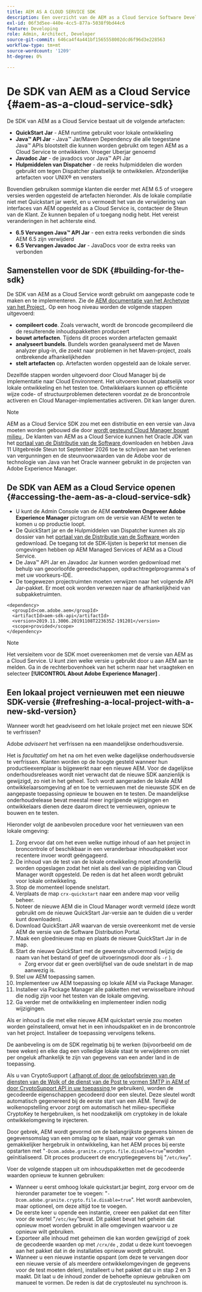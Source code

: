 ```yaml
---
title: AEM AS A CLOUD SERVICE SDK
description: Een overzicht van de AEM as a Cloud Service Software Development Kit
exl-id: 06f3d5ee-440e-4cc5-877a-5038f9bd44c6
feature: Developing
role: Admin, Architect, Developer
source-git-commit: 646ca4f4a441bf1565558002dcd6f96d3e228563
workflow-type: tm+mt
source-wordcount: '1209'
ht-degree: 0%

---
```


# De SDK van AEM as a Cloud Service {#aem-as-a-cloud-service-sdk}

De SDK van AEM as a Cloud Service bestaat uit de volgende artefacten:

* **QuickStart Jar** - AEM runtime gebruikt voor lokale ontwikkeling
* **Java™ API Jar** - Java™ Jar/Maven Dependency die alle toegestane Java™ APIs blootstelt die kunnen worden gebruikt om tegen AEM as a Cloud Service te ontwikkelen. Vroeger Uberjar genoemd
* **Javadoc Jar** - de javadocs voor Java™ API Jar
* **Hulpmiddelen van Dispatcher** - de reeks hulpmiddelen die worden gebruikt om tegen Dispatcher plaatselijk te ontwikkelen. Afzonderlijke artefacten voor UNIX® en vensters

Bovendien gebruiken sommige klanten die eerder met AEM 6.5 of vroegere versies werden opgesteld de artefacten hieronder. Als de lokale compilatie niet met Quickstart jar werkt, en u vermoedt het van de verwijdering van interfaces van AEM opgesteld as a Cloud Service is, contacteer de Steun van de Klant. Ze kunnen bepalen of u toegang nodig hebt. Het vereist veranderingen in het achterste eind.

* **6.5 Vervangen Java™ API Jar** - een extra reeks verbonden die sinds AEM 6.5 zijn verwijderd
* **6.5 Vervangen Javadoc Jar** - JavaDocs voor de extra reeks van verbonden

## Samenstellen voor de SDK {#building-for-the-sdk}

De SDK van AEM as a Cloud Service wordt gebruikt om aangepaste code te maken en te implementeren. Zie de [ AEM documentatie van het Archetype van het Project ](https://experienceleague.adobe.com/docs/experience-manager-core-components/using/developing/archetype/using.html). Op een hoog niveau worden de volgende stappen uitgevoerd:

* **compileert code**. Zoals verwacht, wordt de broncode gecompileerd die de resulterende inhoudspakketten produceert
* **bouwt artefacten**. Tijdens dit proces worden artefacten gemaakt
* **analyseert bundels**. Bundels worden geanalyseerd met de Maven analyzer plug-in, die zoekt naar problemen in het Maven-project, zoals ontbrekende afhankelijkheden
* **stelt artefacten** op. Artefacten worden opgesteld aan de lokale server.

Dezelfde stappen worden uitgevoerd door Cloud Manager bij de implementatie naar Cloud Environment. Het uitvoeren bouwt plaatselijk voor lokale ontwikkeling en het testen toe. Ontwikkelaars kunnen op efficiënte wijze code- of structuurproblemen detecteren voordat ze de broncontrole activeren en Cloud Manager-implementaties activeren. Dit kan langer duren.

>[!NOTE]
>
>AEM as a Cloud Service SDK zou met een distributie en een versie van Java moeten worden gebouwd die door [ wordt gesteund Cloud Manager bouwt milieu ](/help/implementing/cloud-manager/getting-access-to-aem-in-cloud/build-environment-details.md). De klanten van AEM as a Cloud Service kunnen het Oracle JDK van het [ portaal van de Distributie van de Software ](https://experience.adobe.com/#/downloads/content/software-distribution/en/aemcloud.html) downloaden en hebben Java 11 Uitgebreide Steun tot September 2026 toe te schrijven aan het verlenen van vergunningen en de steunvoorwaarden van de Adobe voor de technologie van Java van het Oracle wanneer gebruikt in de projecten van Adobe Experience Manager.

## De SDK van AEM as a Cloud Service openen {#accessing-the-aem-as-a-cloud-service-sdk}

* U kunt de Admin Console van de AEM **controleren Ongeveer Adobe Experience Manager** pictogram om de versie van AEM te weten te komen u op productie loopt.
* De QuickStart jar en de Hulpmiddelen van Dispatcher kunnen als zip dossier van het [ portaal van de Distributie van de Software ](https://experience.adobe.com/#/downloads/content/software-distribution/en/aemcloud.html) worden gedownload. De toegang tot de SDK-lijsten is beperkt tot mensen die omgevingen hebben op AEM Managed Services of AEM as a Cloud Service.
* De Java™ API Jar en Javadoc Jar kunnen worden gedownload met behulp van geoorloofde gereedschappen, opdrachtregelprogramma&#39;s of met uw voorkeurs-IDE.
* De toegewezen projectruimten moeten verwijzen naar het volgende API Jar-pakket. Er moet ook worden verwezen naar de afhankelijkheid van subpakketruimten.

```
<dependency>
  <groupId>com.adobe.aem</groupId>
  <artifactId>aem-sdk-api</artifactId>
  <version>2019.11.3006.20191108T223635Z-191201</version>
  <scope>provided</scope>
</dependency>
```

>[!NOTE]
>
>Het versieitem voor de SDK moet overeenkomen met de versie van AEM as a Cloud Service. U kunt zien welke versie u gebruikt door u aan AEM aan te melden. Ga in de rechterbovenhoek van het scherm naar het vraagteken en selecteer **[!UICONTROL About Adobe Experience Manager]** .


## Een lokaal project vernieuwen met een nieuwe SDK-versie {#refreshing-a-local-project-with-a-new-skd-version}

Wanneer wordt het geadviseerd om het lokale project met een nieuwe SDK te verfrissen?

Adobe *adviseert* het verfrissen na een maandelijkse onderhoudsversie.

Het is *facultatief* om het na om het even welke dagelijkse onderhoudsversie te verfrissen. Klanten worden op de hoogte gesteld wanneer hun productieexemplaar is bijgewerkt naar een nieuwe AEM. Voor de dagelijkse onderhoudsreleases wordt niet verwacht dat de nieuwe SDK aanzienlijk is gewijzigd, zo niet in het geheel. Toch wordt aangeraden de lokale AEM ontwikkelaarsomgeving af en toe te vernieuwen met de nieuwste SDK en de aangepaste toepassing opnieuw te bouwen en te testen. De maandelijkse onderhoudrelease bevat meestal meer ingrijpende wijzigingen en ontwikkelaars dienen deze daarom direct te vernieuwen, opnieuw te bouwen en te testen.

Hieronder volgt de aanbevolen procedure voor het vernieuwen van een lokale omgeving:

1. Zorg ervoor dat om het even welke nuttige inhoud of aan het project in broncontrole of beschikbaar in een veranderbaar inhoudspakket voor recentere invoer wordt geëngageerd.
1. De inhoud van de test van de lokale ontwikkeling moet afzonderlijk worden opgeslagen zodat het niet als deel van de pijpleiding van Cloud Manager wordt opgesteld. De reden is dat het alleen wordt gebruikt voor lokale ontwikkeling.
1. Stop de momenteel lopende snelstart.
1. Verplaats de map `crx-quickstart` naar een andere map voor veilig beheer.
1. Noteer de nieuwe AEM die in Cloud Manager wordt vermeld (deze wordt gebruikt om de nieuwe QuickStart Jar-versie aan te duiden die u verder kunt downloaden).
1. Download QuickStart JAR waarvan de versie overeenkomt met de versie AEM de versie van de Software Distribution Portal.
1. Maak een gloednieuwe map en plaats de nieuwe QuickStart Jar in de map.
1. Start de nieuwe QuickStart met de gewenste uitvoermodi (wijzig de naam van het bestand of geef de uitvoeringsmodi door als `-r` ).
   * Zorg ervoor dat er geen overblijfsel van de oude snelstart in de map aanwezig is.
1. Stel uw AEM toepassing samen.
1. Implementeer uw AEM toepassing op lokale AEM via Package Manager.
1. Installeer via Package Manager alle pakketten met verwisselbare inhoud die nodig zijn voor het testen van de lokale omgeving.
1. Ga verder met de ontwikkeling en implementeer indien nodig wijzigingen.

Als er inhoud is die met elke nieuwe AEM quickstart versie zou moeten worden geïnstalleerd, omvat het in een inhoudspakket en in de broncontrole van het project. Installeer de toepassing vervolgens telkens.

De aanbeveling is om de SDK regelmatig bij te werken (bijvoorbeeld om de twee weken) en elke dag een volledige lokale staat te verwijderen om niet per ongeluk afhankelijk te zijn van gegevens van een ander land in de toepassing.

Als u van CryptoSupport ([ afhangt of door de geloofsbrieven van de diensten van de Wolk of de dienst van de Post te vormen SMTP in AEM of door CryptoSupport API in uw toepassing ](https://developer.adobe.com/experience-manager/reference-materials/cloud-service/javadoc/com/adobe/granite/crypto/CryptoSupport.html) te gebruiken), worden de gecodeerde eigenschappen gecodeerd door een sleutel. Deze sleutel wordt automatisch gegenereerd bij de eerste start van een AEM. Terwijl de wolkenopstelling ervoor zorgt om automatisch het milieu-specifieke CryptoKey te hergebruiken, is het noodzakelijk om cryptokey in de lokale ontwikkelomgeving te injecteren.

Door gebrek, AEM wordt gevormd om de belangrijkste gegevens binnen de gegevensomslag van een omslag op te slaan, maar voor gemak van gemakkelijker hergebruik in ontwikkeling, kan het AEM proces bij eerste opstarten met &quot;`-Dcom.adobe.granite.crypto.file.disable=true`&quot;worden geïnitialiseerd. Dit proces produceert de encryptiegegevens bij &quot;`/etc/key`&quot;.

Voer de volgende stappen uit om inhoudspakketten met de gecodeerde waarden opnieuw te kunnen gebruiken:

* Wanneer u eerst omhoog lokale quickstart.jar begint, zorg ervoor om de hieronder parameter toe te voegen: &quot;`-Dcom.adobe.granite.crypto.file.disable=true`&quot;. Het wordt aanbevolen, maar optioneel, om deze altijd toe te voegen.
* De eerste keer u opende een instantie, creeer een pakket dat een filter voor de wortel &quot;`/etc/key`&quot;bevat. Dit pakket bevat het geheim dat opnieuw moet worden gebruikt in alle omgevingen waarvoor u ze opnieuw wilt gebruiken.
* Exporteer alle inhoud met geheimen die kan worden gewijzigd of zoek de gecodeerde waarden op met `/crx/de` , zodat u deze kunt toevoegen aan het pakket dat in de installaties opnieuw wordt gebruikt.
* Wanneer u een nieuwe instantie opspant (om deze te vervangen door een nieuwe versie of als meerdere ontwikkelomgevingen de gegevens voor de test moeten delen), installeert u het pakket dat u in stap 2 en 3 maakt. Dit laat u de inhoud zonder de behoefte opnieuw gebruiken om manueel te vormen. De reden is dat de cryptosleutel nu synchroon is.
